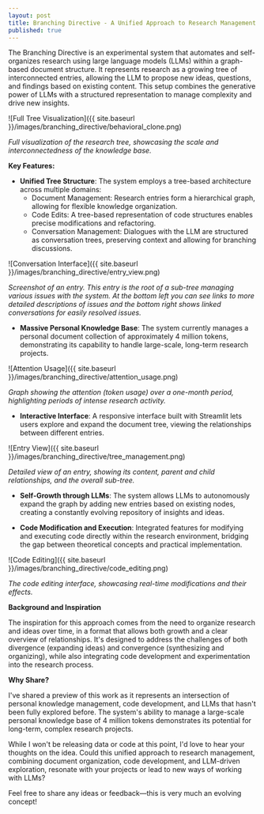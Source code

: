 ```yaml
---
layout: post
title: Branching Directive - A Unified Approach to Research Management
published: true
---
```


The Branching Directive is an experimental system that automates and self-organizes research using large language models (LLMs) within a graph-based document structure. It represents research as a growing tree of interconnected entries, allowing the LLM to propose new ideas, questions, and findings based on existing content. This setup combines the generative power of LLMs with a structured representation to manage complexity and drive new insights.

![Full Tree Visualization]({{ site.baseurl }}/images/branching_directive/behavioral_clone.png)

*Full visualization of the research tree, showcasing the scale and interconnectedness of the knowledge base.*

**Key Features:**

- **Unified Tree Structure**: The system employs a tree-based architecture across multiple domains:
  - Document Management: Research entries form a hierarchical graph, allowing for flexible knowledge organization.
  - Code Edits: A tree-based representation of code structures enables precise modifications and refactoring.
  - Conversation Management: Dialogues with the LLM are structured as conversation trees, preserving context and allowing for branching discussions.

![Conversation Interface]({{ site.baseurl }}/images/branching_directive/entry_view.png)

*Screenshot of an entry. This entry is the root of a sub-tree managing various issues with the system. At the bottom left you can see links to more detailed descriptions of issues and the bottom right shows linked conversations for easily resolved issues.*

- **Massive Personal Knowledge Base**: The system currently manages a personal document collection of approximately 4 million tokens, demonstrating its capability to handle large-scale, long-term research projects.

![Attention Usage]({{ site.baseurl }}/images/branching_directive/attention_usage.png)

*Graph showing the attention (token usage) over a one-month period, highlighting periods of intense research activity.*

- **Interactive Interface**: A responsive interface built with Streamlit lets users explore and expand the document tree, viewing the relationships between different entries.

![Entry View]({{ site.baseurl }}/images/branching_directive/tree_management.png)

*Detailed view of an entry, showing its content, parent and child relationships, and the overall sub-tree.*

- **Self-Growth through LLMs**: The system allows LLMs to autonomously expand the graph by adding new entries based on existing nodes, creating a constantly evolving repository of insights and ideas.

- **Code Modification and Execution**: Integrated features for modifying and executing code directly within the research environment, bridging the gap between theoretical concepts and practical implementation.

![Code Editing]({{ site.baseurl }}/images/branching_directive/code_editing.png)

*The code editing interface, showcasing real-time modifications and their effects.*

**Background and Inspiration**

The inspiration for this approach comes from the need to organize research and ideas over time, in a format that allows both growth and a clear overview of relationships. It's designed to address the challenges of both divergence (expanding ideas) and convergence (synthesizing and organizing), while also integrating code development and experimentation into the research process.

**Why Share?**

I've shared a preview of this work as it represents an intersection of personal knowledge management, code development, and LLMs that hasn't been fully explored before. The system's ability to manage a large-scale personal knowledge base of 4 million tokens demonstrates its potential for long-term, complex research projects.

While I won't be releasing data or code at this point, I'd love to hear your thoughts on the idea. Could this unified approach to research management, combining document organization, code development, and LLM-driven exploration, resonate with your projects or lead to new ways of working with LLMs?

Feel free to share any ideas or feedback—this is very much an evolving concept!
